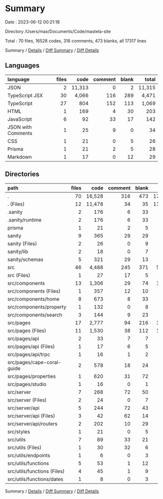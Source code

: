 # Summary

Date : 2023-06-12 00:21:18

Directory /Users/max/Documents/Code/mastela-site

Total : 70 files,  16528 codes, 316 comments, 473 blanks, all 17317 lines

Summary / [Details](details.md) / [Diff Summary](diff.md) / [Diff Details](diff-details.md)

## Languages
| language | files | code | comment | blank | total |
| :--- | ---: | ---: | ---: | ---: | ---: |
| JSON | 2 | 11,313 | 0 | 2 | 11,315 |
| TypeScript JSX | 30 | 4,066 | 116 | 289 | 4,471 |
| TypeScript | 27 | 804 | 152 | 113 | 1,069 |
| HTML | 1 | 169 | 4 | 30 | 203 |
| JavaScript | 6 | 92 | 33 | 17 | 142 |
| JSON with Comments | 1 | 25 | 9 | 0 | 34 |
| CSS | 1 | 21 | 0 | 5 | 26 |
| Prisma | 1 | 21 | 2 | 5 | 28 |
| Markdown | 1 | 17 | 0 | 12 | 29 |

## Directories
| path | files | code | comment | blank | total |
| :--- | ---: | ---: | ---: | ---: | ---: |
| . | 70 | 16,528 | 316 | 473 | 17,317 |
| . (Files) | 12 | 11,478 | 34 | 35 | 11,547 |
| .sanity | 2 | 176 | 6 | 33 | 215 |
| .sanity/runtime | 2 | 176 | 6 | 33 | 215 |
| prisma | 1 | 21 | 2 | 5 | 28 |
| sanity | 9 | 365 | 29 | 29 | 423 |
| sanity (Files) | 2 | 26 | 0 | 9 | 35 |
| sanity/lib | 2 | 18 | 0 | 7 | 25 |
| sanity/schemas | 5 | 321 | 29 | 13 | 363 |
| src | 46 | 4,488 | 245 | 371 | 5,104 |
| src (Files) | 1 | 27 | 17 | 5 | 49 |
| src/components | 13 | 1,306 | 29 | 74 | 1,409 |
| src/components (Files) | 1 | 357 | 12 | 10 | 379 |
| src/components/home | 8 | 673 | 8 | 33 | 714 |
| src/components/property | 1 | 132 | 0 | 8 | 140 |
| src/components/search | 3 | 144 | 9 | 23 | 176 |
| src/pages | 17 | 2,777 | 94 | 216 | 3,087 |
| src/pages (Files) | 11 | 1,530 | 38 | 112 | 1,680 |
| src/pages/api | 2 | 33 | 7 | 7 | 47 |
| src/pages/api (Files) | 1 | 17 | 6 | 5 | 28 |
| src/pages/api/trpc | 1 | 16 | 1 | 2 | 19 |
| src/pages/cape-coral-guide | 2 | 578 | 18 | 24 | 620 |
| src/pages/properties | 1 | 620 | 31 | 72 | 723 |
| src/pages/studio | 1 | 16 | 0 | 1 | 17 |
| src/server | 7 | 268 | 72 | 50 | 390 |
| src/server (Files) | 2 | 24 | 0 | 7 | 31 |
| src/server/api | 5 | 244 | 72 | 43 | 359 |
| src/server/api (Files) | 3 | 42 | 62 | 14 | 118 |
| src/server/api/routers | 2 | 202 | 10 | 29 | 241 |
| src/styles | 1 | 21 | 0 | 5 | 26 |
| src/utils | 7 | 89 | 33 | 21 | 143 |
| src/utils (Files) | 1 | 30 | 32 | 6 | 68 |
| src/utils/endpoints | 1 | 6 | 0 | 3 | 9 |
| src/utils/functions | 5 | 53 | 1 | 12 | 66 |
| src/utils/functions (Files) | 4 | 45 | 1 | 9 | 55 |
| src/utils/functions/dates | 1 | 8 | 0 | 3 | 11 |

Summary / [Details](details.md) / [Diff Summary](diff.md) / [Diff Details](diff-details.md)